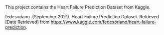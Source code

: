 This project contains the Heart Failure Prediction Dataset from Kaggle.

fedesoriano. (September 2021). Heart Failure Prediction Dataset. Retrieved [Date Retrieved] from https://www.kaggle.com/fedesoriano/heart-failure-prediction.
